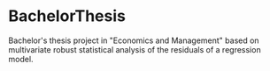 # BachelorThesis
Bachelor's thesis project in "Economics and Management" based on multivariate robust statistical analysis of the residuals of a regression model.
